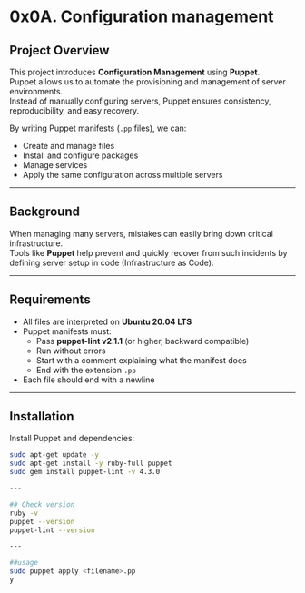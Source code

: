 # 0x0A. Configuration management

## Project Overview
This project introduces **Configuration Management** using **Puppet**.  
Puppet allows us to automate the provisioning and management of server environments.  
Instead of manually configuring servers, Puppet ensures consistency, reproducibility, and easy recovery.

By writing Puppet manifests (`.pp` files), we can:
- Create and manage files
- Install and configure packages
- Manage services
- Apply the same configuration across multiple servers

---

## Background
When managing many servers, mistakes can easily bring down critical infrastructure.  
Tools like **Puppet** help prevent and quickly recover from such incidents by defining server setup in code (Infrastructure as Code).

---

## Requirements
- All files are interpreted on **Ubuntu 20.04 LTS**
- Puppet manifests must:
  - Pass **puppet-lint v2.1.1** (or higher, backward compatible)
  - Run without errors
  - Start with a comment explaining what the manifest does
  - End with the extension `.pp`
- Each file should end with a newline

---

## Installation
Install Puppet and dependencies:

```bash
sudo apt-get update -y
sudo apt-get install -y ruby-full puppet
sudo gem install puppet-lint -v 4.3.0

---

## Check version
ruby -v
puppet --version
puppet-lint --version

---

##usage
sudo puppet apply <filename>.pp
y
